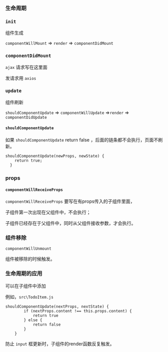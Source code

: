 ### 生命周期

### `init`

组件生成

`componentWillMount` => `render` => `componentDidMount`

### `componentDidMount`

`ajax` 请求写在这里面

发请求用 `axios`

### `update`

组件刷新

`shouldComponentUpdate` => `componentWillUpdate` =>`render` => `componentDidUpdate`

#### `shouldComponentUpdate` 

如果 `shouldComponentUpdate` return false ，后面的链条都不会执行，页面不刷新。

```
shouldComponentUpdate(newProps, newState) {
    return true;
  } 
```

### props

#### `componentWillReceiveProps`

` componentWillReceiveProps ` 要写在有props传入的子组件里面，

子组件第一次出现在父组件中，不会执行；

子组件已经存在于父组件中，同时从父组件接收参数，才会执行。

### 组件移除

`componentWillUnmount`

组件被移除的时候触发。

### 生命周期的应用

可以在子组件中添加

例如，`src\TodoItem.js`

```
shouldComponentUpdate(nextProps, nextState) {
        if (nextProps.content !== this.props.content) {
            return true
        } else {
            return false
        }
    }
```

防止 `input` 框更新时，子组件的render函数反复触发。